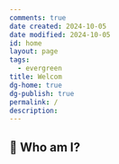 ```yaml
---
comments: true
date created: 2024-10-05
date modified: 2024-10-05
id: home
layout: page
tags:
  - evergreen
title: Welcom
dg-home: true
dg-publish: true
permalink: /
description: 
---
```


## 👋 Who am I?
